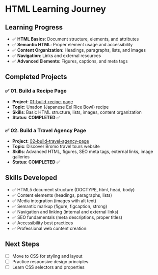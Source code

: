 # HTML Learning Journey

## Learning Progress

- ✅ **HTML Basics**: Document structure, elements, and attributes
- ✅ **Semantic HTML**: Proper element usage and accessibility
- ✅ **Content Organization**: Headings, paragraphs, lists, and images
- ✅ **Navigation**: Links and external resources
- ✅ **Advanced Elements**: Figures, captions, and meta tags

## Completed Projects

### ✅ 01. Build a Recipe Page

- **Project**: [01-build-recipe-page](01-build-recipe-page/)
- **Topic**: Unadon (Japanese Eel Rice Bowl) recipe
- **Skills**: Basic HTML structure, lists, images, content organization
- **Status**: **COMPLETED** ✅

### ✅ 02. Build a Travel Agency Page

- **Project**: [02-build-travel-agency-page](02-build-travel-agency-page/)
- **Topic**: Discover Bromo travel tours website
- **Skills**: Advanced HTML, figures, SEO meta tags, external links, image galleries
- **Status**: **COMPLETED** ✅

## Skills Developed

- ✅ HTML5 document structure (DOCTYPE, html, head, body)
- ✅ Content elements (headings, paragraphs, lists)
- ✅ Media integration (images with alt text)
- ✅ Semantic markup (figure, figcaption, strong)
- ✅ Navigation and linking (internal and external links)
- ✅ SEO fundamentals (meta descriptions, proper titles)
- ✅ Accessibility best practices
- ✅ Professional web content creation

## Next Steps

- [ ] Move to CSS for styling and layout
- [ ] Practice responsive design principles
- [ ] Learn CSS selectors and properties
